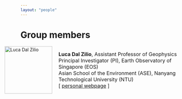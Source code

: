 ```yaml
---
layout: "people"
---
```


<style>
  .member-container {
    display: flex;
    align-items: center;
    margin-left: -50px;
    margin-right: -50px;
  }

  .member-container img {
    width: 150px;
    margin-right: 20px;
  }

  .member-container div {
    font-size: 16px;
  }

  @media (max-width: 768px) {
    .member-container {
      margin-left: 0;
      margin-right: 0;
      flex-direction: column;
      align-items: flex-start;
    }

    .member-container img {
      margin-bottom: 10px;
    }

    .member-container div {
      font-size: 14px;
    }
  }
</style>

<h1>Group members</h1>

<div class="member-container">
  <img src="https://computational-geophysics-lab.github.io/cgl.github.io/luca_dal_zilio.jpg" alt="Luca Dal Zilio">
  <div>
    <strong>Luca Dal Zilio</strong>, Assistant Professor of Geophysics<br>
    Principal Investigator (PI), Earth Observatory of Singapore (EOS)<br>
    Asian School of the Environment (ASE), Nanyang Technological University (NTU)<br>
    [ <a href="https://www.lucadalzilio.net" target="_blank">personal webpage</a> ]
  </div>
</div>

